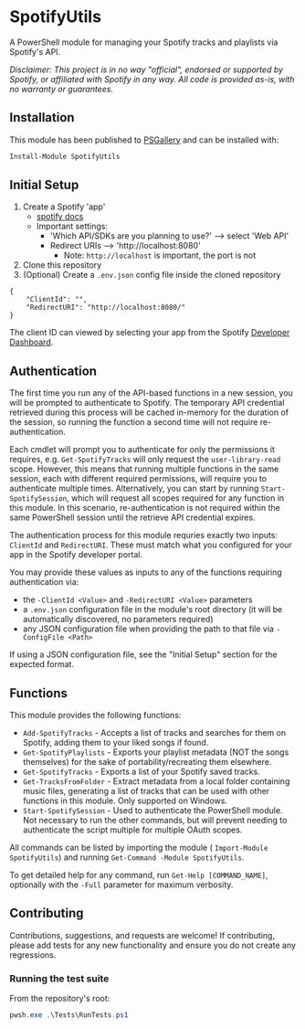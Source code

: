 # SpotifyUtils

A PowerShell module for managing your Spotify tracks and playlists via Spotify's
API.

_Disclaimer: This project is in no way "official", endorsed or supported by
Spotify, or affiliated with Spotify in any way. All code is provided as-is, with
no warranty or guarantees._

## Installation

This module has been published to
[PSGallery](https://www.powershellgallery.com/packages/SpotifyUtils) and can be
installed with:

```powershell
Install-Module SpotifyUtils
```

## Initial Setup

1. Create a Spotify 'app'
   - [spotify docs](https://developer.spotify.com/documentation/web-api/tutorials/getting-started)
   - Important settings:
     - 'Which API/SDKs are you planning to use?' --> select 'Web API'
     - Redirect URIs --> 'http://localhost:8080'
       - Note: `http://localhost` is important, the port is not
2. Clone this repository
3. (Optional) Create a `.env.json` config file inside the cloned repository

```json:Example .env.json
{
    "ClientId": "",
    "RedirectURI": "http://localhost:8080/"
}
```

The client ID can viewed by selecting your app from the Spotify
[Developer Dashboard](https://developer.spotify.com/dashboard).

## Authentication

The first time you run any of the API-based functions in a new session, you will
be prompted to authenticate to Spotify. The temporary API credential retrieved
during this process will be cached in-memory for the duration of the session, so
running the function a second time will not require re-authentication.

Each cmdlet will prompt you to authenticate for only the permissions it
requires, e.g. `Get-SpotifyTracks` will only request the `user-library-read`
scope. However, this means that running multiple functions in the same session,
each with different required permissions, will require you to authenticate
multiple times. Alternatively, you can start by running `Start-SpotifySession`,
which will request all scopes required for any function in this module. In
this scenario, re-authentication is not required within the same PowerShell
session until the retrieve API credential expires.

The authentication process for this module requries exactly two inputs:
`ClientId` and `RedirectURI`. These must match what you configured for your app
in the Spotify developer portal.

You may provide these values as inputs to any of the functions requiring
authentication via:
- the `-ClientId <Value>` and `-RedirectURI <Value>` parameters
- a `.env.json` configuration file in the module's root directory
  (it will be automatically discovered, no parameters required)
- any JSON configuration file when providing the path to that file via
  `-ConfigFile <Path>`

If using a JSON configuration file, see the "Initial Setup" section for the
expected format.

## Functions

This module provides the following functions:

- `Add-SpotifyTracks` - Accepts a list of tracks and searches for them on
  Spotify, adding them to your liked songs if found.
- `Get-SpotifyPlaylists` - Exports your playlist metadata (NOT the songs
  themselves) for the sake of portability/recreating them elsewhere.
- `Get-SpotifyTracks` - Exports a list of your Spotify saved tracks.
- `Get-TracksFromFolder` - Extract metadata from a local folder containing music
  files, generating a list of tracks that can be used with other functions in
  this module. Only supported on Windows.
- `Start-SpotifySession` - Used to authenticate the PowerShell module. Not
  necessary to run the other commands, but will prevent needing to authenticate
  the script multiple for multiple OAuth scopes.

All commands can be listed by importing the module (
`Import-Module SpotifyUtils`) and running `Get-Command -Module SpotifyUtils`.

To get detailed help for any command, run `Get-Help [COMMAND_NAME]`, optionally
with the `-Full` parameter for maximum verbosity.

## Contributing

Contributions, suggestions, and requests are welcome! If contributing, please
add tests for any new functionality and ensure you do not create any
regressions.

### Running the test suite

From the repository's root:

```powershell
pwsh.exe .\Tests\RunTests.ps1
```